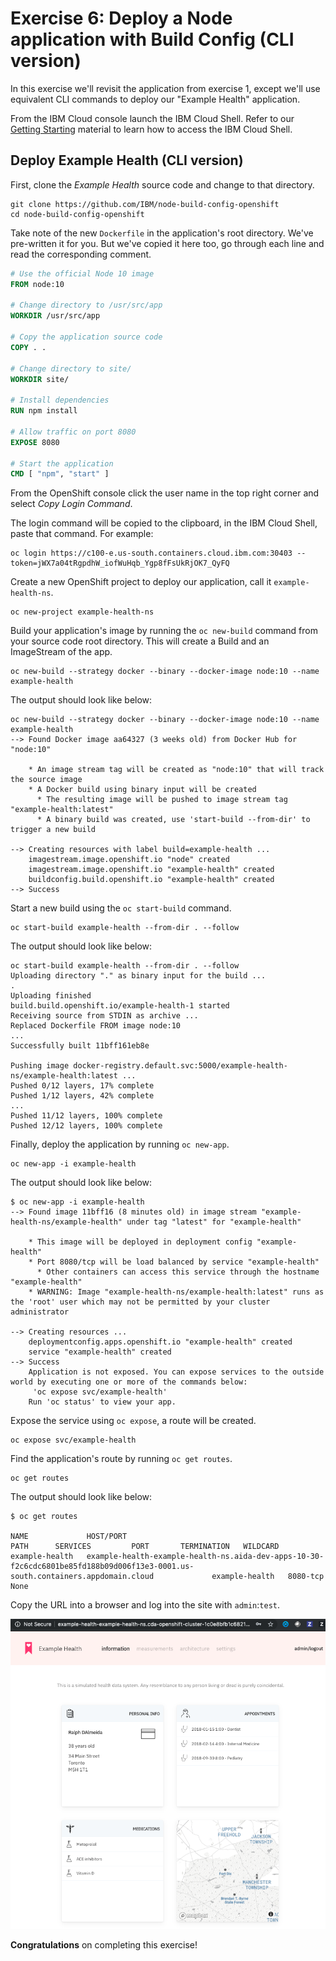 # Exercise 6: Deploy a Node application with Build Config (CLI version)

In this exercise we'll revisit the application from exercise 1, except we'll use equivalent CLI commands to deploy our "Example Health" application.

From the IBM Cloud console launch the IBM Cloud Shell. Refer to our [Getting Starting](../pre-work/CLOUD_SHELL.md) material to learn how to access the IBM Cloud Shell.

## Deploy Example Health (CLI version)

First, clone the *Example Health* source code and change to that directory.

```execute
git clone https://github.com/IBM/node-build-config-openshift
cd node-build-config-openshift
```

Take note of the new `Dockerfile` in the application's root directory. We've pre-written it for you. But we've copied it here too, go through each line and read the corresponding comment.

```Dockerfile
# Use the official Node 10 image
FROM node:10

# Change directory to /usr/src/app
WORKDIR /usr/src/app

# Copy the application source code
COPY . .

# Change directory to site/
WORKDIR site/

# Install dependencies
RUN npm install

# Allow traffic on port 8080
EXPOSE 8080

# Start the application
CMD [ "npm", "start" ]
```

From the OpenShift console click the user name in the top right corner and select *Copy Login Command*.

The login command will be copied to the clipboard, in the IBM Cloud Shell, paste that command. For example:

```
oc login https://c100-e.us-south.containers.cloud.ibm.com:30403 --token=jWX7a04tRgpdhW_iofWuHqb_Ygp8fFsUkRjOK7_QyFQ
```

Create a new OpenShift project to deploy our application, call it `example-health-ns`.

```execute
oc new-project example-health-ns
```

Build your application's image by running the `oc new-build` command from your source code root directory. This will create a Build and an ImageStream of the app.

```execute
oc new-build --strategy docker --binary --docker-image node:10 --name example-health
```

The output should look like below:

```
oc new-build --strategy docker --binary --docker-image node:10 --name example-health
--> Found Docker image aa64327 (3 weeks old) from Docker Hub for "node:10"

    * An image stream tag will be created as "node:10" that will track the source image
    * A Docker build using binary input will be created
      * The resulting image will be pushed to image stream tag "example-health:latest"
      * A binary build was created, use 'start-build --from-dir' to trigger a new build

--> Creating resources with label build=example-health ...
    imagestream.image.openshift.io "node" created
    imagestream.image.openshift.io "example-health" created
    buildconfig.build.openshift.io "example-health" created
--> Success
```

Start a new build using the `oc start-build` command.

```execute
oc start-build example-health --from-dir . --follow
```

The output should look like below:

```
oc start-build example-health --from-dir . --follow
Uploading directory "." as binary input for the build ...
.
Uploading finished
build.build.openshift.io/example-health-1 started
Receiving source from STDIN as archive ...
Replaced Dockerfile FROM image node:10
...
Successfully built 11bff161eb8e

Pushing image docker-registry.default.svc:5000/example-health-ns/example-health:latest ...
Pushed 0/12 layers, 17% complete
Pushed 1/12 layers, 42% complete
...
Pushed 11/12 layers, 100% complete
Pushed 12/12 layers, 100% complete
```

Finally, deploy the application by running `oc new-app`.

```execute
oc new-app -i example-health
```

The output should look like below:

```
$ oc new-app -i example-health
--> Found image 11bff16 (8 minutes old) in image stream "example-health-ns/example-health" under tag "latest" for "example-health"

    * This image will be deployed in deployment config "example-health"
    * Port 8080/tcp will be load balanced by service "example-health"
      * Other containers can access this service through the hostname "example-health"
    * WARNING: Image "example-health-ns/example-health:latest" runs as the 'root' user which may not be permitted by your cluster administrator

--> Creating resources ...
    deploymentconfig.apps.openshift.io "example-health" created
    service "example-health" created
--> Success
    Application is not exposed. You can expose services to the outside world by executing one or more of the commands below:
     'oc expose svc/example-health'
    Run 'oc status' to view your app.
```

Expose the service using `oc expose`, a route will be created.

```execute
oc expose svc/example-health
```

Find the application's route by running `oc get routes`.

```execute
oc get routes
```

The output should look like below:

```execute
$ oc get routes

NAME             HOST/PORT                                                                                                                        PATH      SERVICES         PORT       TERMINATION   WILDCARD
example-health   example-health-example-health-ns.aida-dev-apps-10-30-f2c6cdc6801be85fd188b09d006f13e3-0001.us-south.containers.appdomain.cloud             example-health   8080-tcp                 None
```

Copy the URL into a browser and log into the site with `admin`:`test`.

![Example Health details](../.gitbook/assets/example-health-app.png)

**Congratulations** on completing this exercise!

